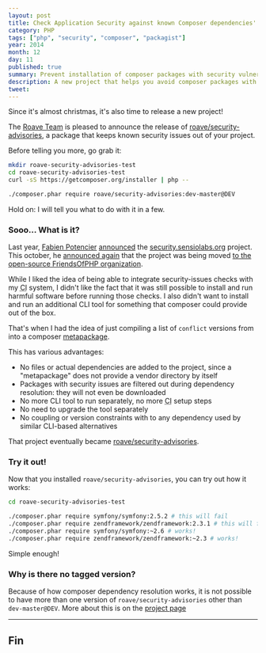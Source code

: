 ```yaml
---
layout: post
title: Check Application Security against known Composer dependencies' Vulnerabilities
category: PHP
tags: ["php", "security", "composer", "packagist"]
year: 2014
month: 12
day: 11
published: true
summary: Prevent installation of composer packages with security vulnerabilities 
description: A new project that helps you avoid composer packages with known security issues/vulnerabilities
tweet: 
---
```


<p>
    Since it's almost christmas, it's also time to release a new project!
</p>

<p>
    The <a href="https://twitter.com/RoaveTeam" target="_blank">Roave Team</a> is pleased to announce the release of
    <a href="https://github.com/Roave/SecurityAdvisories" target="_blank">roave/security-advisories</a>, a package
    that keeps known security issues out of your project.
</p>

<p>
    Before telling you more, go grab it:
</p>

~~~sh
mkdir roave-security-advisories-test
cd roave-security-advisories-test
curl -sS https://getcomposer.org/installer | php --

./composer.phar require roave/security-advisories:dev-master@DEV
~~~

<p>
    Hold on: I will tell you what to do with it in a few.
</p>

<h3>Sooo... What is it?</h3>

<p>
    Last year, <a href="https://twitter.com/fabpot" target="_blank">Fabien Potencier</a> 
    <a href="http://fabien.potencier.org/article/67/don-t-use-php-libraries-with-known-security-issues" target="_blank">announced</a>
    the <a href="https://security.sensiolabs.org/" target="_blank">security.sensiolabs.org</a> project.
    This october, he 
    <a href="http://fabien.potencier.org/article/74/the-php-security-advisories-database" target="_blank">announced again</a> 
    that the project was being moved 
    <a href="https://github.com/FriendsOfPHP/security-advisories" target="_blank">to the open-source FriendsOfPHP organization</a>.
</p>

<p>
    While I liked the idea of being able to integrate security-issues checks with my 
    <abbr title="Continuous Integration">CI</abbr> system, I didn't like the fact that it was still possible to install
    and run harmful software before running those checks. I also didn't want to install and run an additional 
    CLI tool for something that composer could provide out of the box.
</p>

<p>
    That's when I had the idea of just compiling a list of <code>conflict</code> versions from 
    <a href="https://github.com/FriendsOfPHP/security-advisories" target="_blank"></a> into a composer
    <a href="https://getcomposer.org/doc/04-schema.md#type" target="_blank">metapackage</a>.
</p>

<p>
    This has various advantages:
</p>

<ul>
    <li>
        No files or actual dependencies are added to the project, since a "metapackage" does not provide 
        a vendor directory by itself
    </li>
    <li>
        Packages with security issues are filtered out during dependency resolution: they will not even be downloaded
    </li>
    <li>
        No more CLI tool to run separately, no more <abbr title="Continuous Integration">CI</abbr> setup steps
    </li>
    <li>
        No need to upgrade the tool separately
    </li>
    <li>
        No coupling or version constraints with to any dependency used by similar CLI-based alternatives
    </li>
</ul>

<p>
    That project eventually became 
    <a href="https://github.com/Roave/SecurityAdvisories" target="_blank">roave/security-advisories</a>.
</p>

<h3>Try it out!</h3>

<p>
    Now that you installed <code>roave/security-advisories</code>, you can try out how it works:
</p>

~~~sh
cd roave-security-advisories-test

./composer.phar require symfony/symfony:2.5.2 # this will fail
./composer.phar require zendframework/zendframework:2.3.1 # this will fail
./composer.phar require symfony/symfony:~2.6 # works!
./composer.phar require zendframework/zendframework:~2.3 # works!
~~~

<p>
    Simple enough!
</p>

<h3>Why is there no tagged version?</h3>

<p>
    Because of how composer dependency resolution works, it is not possible to have more than one version of 
    <code>roave/security-advisories</code> other than <code>dev-master@DEV</code>. More about this is on the 
    <a href="https://github.com/Roave/SecurityAdvisories" target="_blank">project page</a>
</p>

<hr/>

<h2>Fin</h2>
